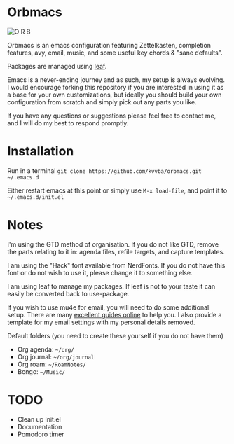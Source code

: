 # Orbmacs

![O R B](https://github.com/kvvba/orbmacs/blob/ed9e8d190ea64375a8bc5af083aae321d57975c7/logo/orb.png?raw=true)

Orbmacs is an emacs configuration featuring Zettelkasten, completion features, avy, email, music, and some useful key chords & "sane defaults".

Packages are managed using [leaf](https://github.com/conao3/leaf.el).

Emacs is a never-ending journey and as such, my setup is always evolving. I would encourage forking this repository if you are interested in using it as a base for your own customizations, but ideally you should build your own configuration from scratch and simply pick out any parts you like.

If you have any questions or suggestions please feel free to contact me, and I will do my best to respond promptly.

# Installation
Run in a terminal
`git clone https://github.com/kvvba/orbmacs.git ~/.emacs.d`

Either restart emacs at this point or simply use `M-x load-file`, and point it to `~/.emacs.d/init.el`

# Notes

I'm using the GTD method of organisation. If you do not like GTD, remove the parts relating to it in: agenda files, refile targets, and capture templates.

I am using the "Hack" font available from NerdFonts. If you do not have this font or do not wish to use it, please change it to something else.

I am using leaf to manage my packages. If leaf is not to your taste it can easily be converted back to use-package.

If you wish to use mu4e for email, you will need to do some additional setup. There are many [excellent guides online](https://miikanissi.com/blog/email-setup-with-mbsync-mu4e) to help you. I also provide a template for my email settings with my personal details removed.

Default folders (you need to create these yourself if you do not have them)
- Org agenda: `~/org/`
- Org journal: `~/org/journal`
- Org roam: `~/RoamNotes/`
- Bongo: `~/Music/`

# TODO
- Clean up init.el
- Documentation
- Pomodoro timer

